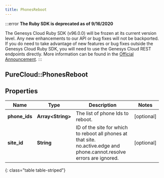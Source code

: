 ```yaml
---
title: PhonesReboot
---
```


:::error
**The Ruby SDK is deprecated as of 9/16/2020**

The Genesys Cloud Ruby SDK (v96.0.0) will be frozen at its current version level. Any new enhancements to our API or bug fixes will not be backported. If you do need to take advantage of new features or bug fixes outside the Genesys Cloud Ruby SDK, you will need to use the Genesys Cloud REST endpoints directly. More information can be found in the [Official Announcement](https://developer.mypurecloud.com/forum/t/announcement-genesys-cloud-ruby-sdk-end-of-life/8850).
:::


## PureCloud::PhonesReboot

## Properties

|Name | Type | Description | Notes|
|------------ | ------------- | ------------- | -------------|
| **phone_ids** | **Array&lt;String&gt;** | The list of phone Ids to reboot. | [optional] |
| **site_id** | **String** | ID of the site for which to reboot all phones at that site. no.active.edge and phone.cannot.resolve errors are ignored. | [optional] |
{: class="table table-striped"}


